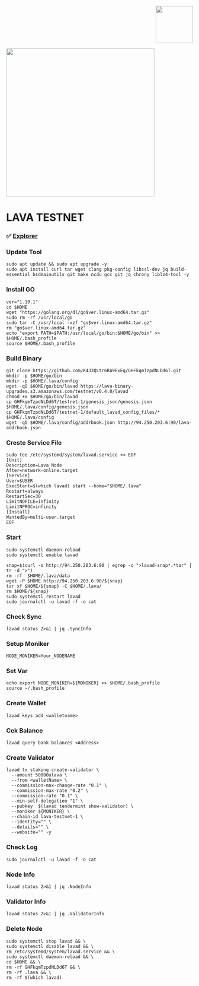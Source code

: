 <p align="right">
  <img height="100" height="auto" src="https://user-images.githubusercontent.com/108977419/207516348-c160303a-57b0-4149-8118-b0d7785dfde8.jpg">
</p>

<p align="centre">
  <img height="400" height="auto" src="https://user-images.githubusercontent.com/108977419/210974211-54997e98-c6c4-4f48-91e7-766efaba273e.jpg">
</p>

# LAVA TESTNET

### ✅️ [Explorer](https://lava.explorers.guru/validators)


### Update Tool
```
sudo apt update && sudo apt upgrade -y
sudo apt install curl tar wget clang pkg-config libssl-dev jq build-essential bsdmainutils git make ncdu gcc git jq chrony liblz4-tool -y
```

### Install GO
```
ver="1.19.1"
cd $HOME
wget "https://golang.org/dl/go$ver.linux-amd64.tar.gz"
sudo rm -rf /usr/local/go
sudo tar -C /usr/local -xzf "go$ver.linux-amd64.tar.gz"
rm "go$ver.linux-amd64.tar.gz"
echo "export PATH=$PATH:/usr/local/go/bin:$HOME/go/bin" >> $HOME/.bash_profile
source $HOME/.bash_profile
```

### Build Binary
```
git clone https://github.com/K433QLtr6RA9ExEq/GHFkqmTzpdNLDd6T.git
mkdir -p $HOME/go/bin
mkdir -p $HOME/.lava/config
wget -qO $HOME/go/bin/lavad https://lava-binary-upgrades.s3.amazonaws.com/testnet/v0.4.0/lavad
chmod +x $HOME/go/bin/lavad
cp GHFkqmTzpdNLDd6T/testnet-1/genesis_json/genesis.json $HOME/.lava/config/genesis.json
cp GHFkqmTzpdNLDd6T/testnet-1/default_lavad_config_files/* $HOME/.lava/config
wget -qO $HOME/.lava/config/addrbook.json http://94.250.203.6:90/lava-addrbook.json
```

### Creste Service File
```
sudo tee /etc/systemd/system/lavad.service << EOF
[Unit]
Description=Lava Node
After=network-online.target
[Service]
User=$USER
ExecStart=$(which lavad) start --home="$HOME/.lava"
Restart=always
RestartSec=30
LimitNOFILE=infinity
LimitNPROC=infinity
[Install]
WantedBy=multi-user.target
EOF
```

### Start
```
sudo systemctl daemon-reload
sudo systemctl enable lavad
```
```
snap=$(curl -s http://94.250.203.6:90 | egrep -o ">lavad-snap*.*tar" | tr -d ">")
rm -rf  $HOME/.lava/data
wget -P $HOME http://94.250.203.6:90/${snap}
tar xf $HOME/${snap} -C $HOME/.lava/
rm $HOME/${snap}
sudo systemctl restart lavad
sudo journalctl -u lavad -f -o cat
```

### Check Sync
```
lavad status 2>&1 | jq .SyncInfo
```

### Setup Moniker
```
NODE_MONIKER=Your_NODENAME 
```

### Set Var
```
echo export NODE_MONIKER=${MONIKER} >> $HOME/.bash_profile
source ~/.bash_profile
```
### Create Wallet
```
lavad keys add <walletname>
```

### Cek Balance
```
lavad query bank balances <Address>
```

### Create Validator
```
lavad tx staking create-validator \
  --amount 50000ulava \
  --from <walletName> \
  --commission-max-change-rate "0.1" \
  --commission-max-rate "0.2" \
  --commission-rate "0.1" \
  --min-self-delegation "1" \
  --pubkey  $(lavad tendermint show-validator) \
  --moniker ${MONIKER} \
  --chain-id lava-testnet-1 \
  --identity="" \
  --details="" \
  --website="" -y
  ```
  
 
  ### Check Log
  ```
  sudo journalctl -u lavad -f -o cat
  ```
  ### Node Info
  ```
  lavad status 2>&1 | jq .NodeInfo
  ```
 ### Validator Info
 ```
 lavad status 2>&1 | jq .ValidatorInfo
 ```
 
### Delete Node
```
sudo systemctl stop lavad && \
sudo systemctl disable lavad && \
rm /etc/systemd/system/lavad.service && \
sudo systemctl daemon-reload && \
cd $HOME && \
rm -rf GHFkqmTzpdNLDd6T && \
rm -rf .lava && \
rm -rf $(which lavad)
```







